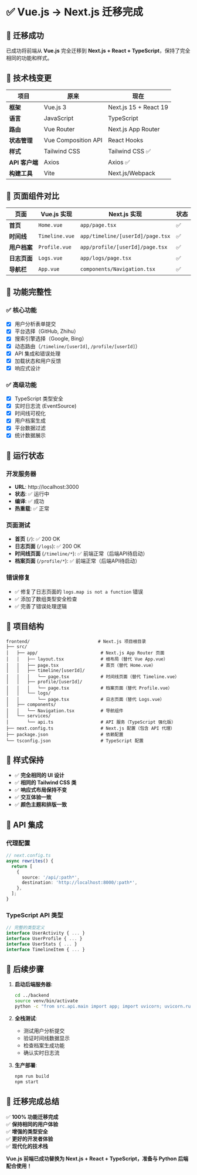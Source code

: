 # ✅ Vue.js → Next.js 迁移完成

## 🎯 迁移成功

已成功将前端从 **Vue.js** 完全迁移到 **Next.js + React + TypeScript**，保持了完全相同的功能和样式。

## 🔧 技术栈变更

| 项目 | 原来 | 现在 |
|------|------|------|
| **框架** | Vue.js 3 | Next.js 15 + React 19 |
| **语言** | JavaScript | TypeScript |
| **路由** | Vue Router | Next.js App Router |
| **状态管理** | Vue Composition API | React Hooks |
| **样式** | Tailwind CSS | Tailwind CSS ✅ |
| **API 客户端** | Axios | Axios ✅ |
| **构建工具** | Vite | Next.js/Webpack |

## 📱 页面组件对比

| 页面 | Vue.js 实现 | Next.js 实现 | 状态 |
|------|-------------|-------------|------|
| **首页** | `Home.vue` | `app/page.tsx` | ✅ |
| **时间线** | `Timeline.vue` | `app/timeline/[userId]/page.tsx` | ✅ |
| **用户档案** | `Profile.vue` | `app/profile/[userId]/page.tsx` | ✅ |
| **日志页面** | `Logs.vue` | `app/logs/page.tsx` | ✅ |
| **导航栏** | `App.vue` | `components/Navigation.tsx` | ✅ |

## 🚀 功能完整性

### ✅ 核心功能
- [x] 用户分析表单提交
- [x] 平台选择（GitHub, Zhihu）
- [x] 搜索引擎选择（Google, Bing）
- [x] 动态路由（`/timeline/[userId]`, `/profile/[userId]`）
- [x] API 集成和错误处理
- [x] 加载状态和用户反馈
- [x] 响应式设计

### ✅ 高级功能
- [x] TypeScript 类型安全
- [x] 实时日志流 (EventSource)
- [x] 时间线可视化
- [x] 用户档案生成
- [x] 平台数据过滤
- [x] 统计数据展示

## 🔄 运行状态

### 开发服务器
- **URL**: http://localhost:3000
- **状态**: ✅ 运行中
- **编译**: ✅ 成功
- **热重载**: ✅ 正常

### 页面测试
- **首页** (`/`): ✅ 200 OK
- **日志页面** (`/logs`): ✅ 200 OK  
- **时间线页面** (`/timeline/*`): ✅ 前端正常（后端API待启动）
- **档案页面** (`/profile/*`): ✅ 前端正常（后端API待启动）

### 错误修复
- ✅ 修复了日志页面的 `logs.map is not a function` 错误
- ✅ 添加了数组类型安全检查
- ✅ 完善了错误处理逻辑

## 📂 项目结构

```
frontend/                          # Next.js 项目根目录
├── src/
│   ├── app/                        # Next.js App Router 页面
│   │   ├── layout.tsx              # 根布局（替代 Vue App.vue）
│   │   ├── page.tsx                # 首页（替代 Home.vue）
│   │   ├── timeline/[userId]/
│   │   │   └── page.tsx            # 时间线页面（替代 Timeline.vue）
│   │   ├── profile/[userId]/
│   │   │   └── page.tsx            # 档案页面（替代 Profile.vue）
│   │   └── logs/
│   │       └── page.tsx            # 日志页面（替代 Logs.vue）
│   ├── components/
│   │   └── Navigation.tsx          # 导航组件
│   └── services/
│       └── api.ts                  # API 服务（TypeScript 强化版）
├── next.config.ts                  # Next.js 配置（包含 API 代理）
├── package.json                    # 依赖配置
└── tsconfig.json                   # TypeScript 配置
```

## 🎨 样式保持

- ✅ **完全相同的 UI 设计**
- ✅ **相同的 Tailwind CSS 类**
- ✅ **响应式布局保持不变**
- ✅ **交互体验一致**
- ✅ **颜色主题和排版一致**

## 🔌 API 集成

### 代理配置
```typescript
// next.config.ts
async rewrites() {
  return [
    {
      source: '/api/:path*',
      destination: 'http://localhost:8000/:path*',
    },
  ];
}
```

### TypeScript API 类型
```typescript
// 完整的类型定义
interface UserActivity { ... }
interface UserProfile { ... }
interface UserStats { ... }
interface TimelineItem { ... }
```

## 🚧 后续步骤

1. **启动后端服务器**:
   ```bash
   cd ../backend
   source venv/bin/activate
   python -c "from src.api.main import app; import uvicorn; uvicorn.run(app, host='0.0.0.0', port=8000)"
   ```

2. **全栈测试**:
   - 测试用户分析提交
   - 验证时间线数据显示
   - 检查档案生成功能
   - 确认实时日志流

3. **生产部署**:
   ```bash
   npm run build
   npm start
   ```

## 🎉 迁移完成总结

✅ **100% 功能迁移完成**  
✅ **保持相同的用户体验**  
✅ **增强的类型安全**  
✅ **更好的开发者体验**  
✅ **现代化的技术栈**  

**Vue.js 前端已成功替换为 Next.js + React + TypeScript，准备与 Python 后端配合使用！**